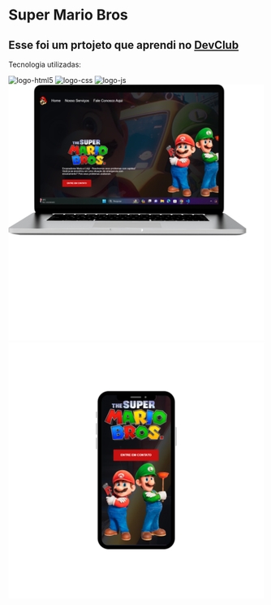 <h1>Super Mario Bros</h1>


<h2>Esse foi um prtojeto que aprendi no <a href="https://rodolfomori.com.br/devclub">DevClub</a></h2>

<p>Tecnologia utilizadas:</p>

<img src="https://img.shields.io/badge/HTML5-E34F26?style=for-the-badge&logo=html5&logoColor=white" alt="logo-html5"/>

<img src="https://img.shields.io/badge/CSS3-1572B6?style=for-the-badge&logo=css3&logoColor=white" alt="logo-css"/>

<img src="https://img.shields.io/badge/JavaScript-F7DF1E?style=for-the-badge&logo=javascript&logoColor=black" alt="logo-js"/>

<img src="https://github.com/LindolfoGadelha/Super-Mario-Bros/blob/main/img/Design%20sem%20nome.png?raw=true" alt="img-pc"/>


<img src="https://github.com/LindolfoGadelha/Super-Mario-Bros/blob/main/img/Design%20sem%20nome%20(1).png?raw=true" alt="img-cel"/>


